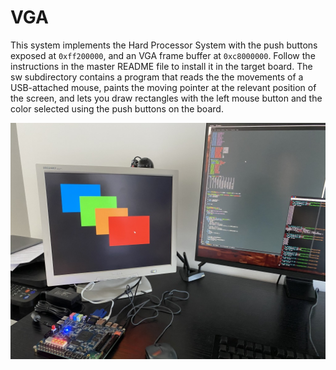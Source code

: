 
VGA
===

This system implements the Hard Processor System with the push buttons exposed
at `0xff200000`, and an VGA frame buffer at `0xc8000000`. Follow the
instructions in the master README file to install it in the target board. The sw
subdirectory contains a program that reads the the movements of a USB-attached
mouse, paints the moving pointer at the relevant position of the screen, and
lets you draw rectangles with the left mouse button and the color selected using
the push buttons on the board.

![VGA](vga.jpg)
